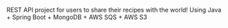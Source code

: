 REST API project for users to share their recipes with the world! Using Java + Spring Boot + MongoDB + AWS SQS + AWS S3